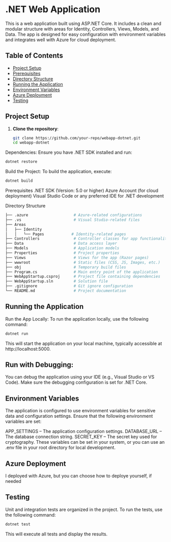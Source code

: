 # .NET Web Application

This is a web application built using ASP.NET Core. It includes a clean and modular structure with areas for Identity, Controllers, Views, Models, and Data. The app is designed for easy configuration with environment variables and integrates well with Azure for cloud deployment.

## Table of Contents
- [Project Setup](#project-setup)
- [Prerequisites](#prerequisites)
- [Directory Structure](#directory-structure)
- [Running the Application](#running-the-application)
- [Environment Variables](#environment-variables)
- [Azure Deployment](#azure-deployment)
- [Testing](#testing)

## Project Setup

1. **Clone the repository**:
   ```bash
   git clone https://github.com/your-repo/webapp-dotnet.git
   cd webapp-dotnet
   
Dependencies: Ensure you have .NET SDK installed and run:

```bash
dotnet restore
```
Build the Project: To build the application, execute:
```bash
dotnet build
```
Prerequisites
.NET SDK (Version: 5.0 or higher)
Azure Account (for cloud deployment)
Visual Studio Code or any preferred IDE for .NET development

Directory Structure
```bash
├── .azure                    # Azure-related configurations
├── .vs                       # Visual Studio-related files
├── Areas
│   ├── Identity
│   │   └── Pages            # Identity-related pages
├── Controllers               # Controller classes for app functionality
├── Data                      # Data access layer
├── Models                    # Application models
├── Properties                # Project properties
├── Views                     # Views for the app (Razor pages)
├── wwwroot                   # Static files (CSS, JS, Images, etc.)
├── obj                       # Temporary build files
├── Program.cs                # Main entry point of the application
├── WebAppStartup.csproj      # Project file containing dependencies
├── WebAppStartup.sln         # Solution file
├── .gitignore                # Git ignore configuration
└── README.md                 # Project documentation
```
## Running the Application
Run the App Locally: To run the application locally, use the following command:

```bash
dotnet run
```
This will start the application on your local machine, typically accessible at http://localhost:5000.

## Run with Debugging: 
You can debug the application using your IDE (e.g., Visual Studio or VS Code). Make sure the debugging configuration is set for .NET Core.

## Environment Variables
The application is configured to use environment variables for sensitive data and configuration settings. Ensure that the following environment variables are set:

APP_SETTINGS – The application configuration settings.
DATABASE_URL – The database connection string.
SECRET_KEY – The secret key used for cryptography.
These variables can be set in your system, or you can use an .env file in your root directory for local development.

## Azure Deployment
I deployed with Azure, but you can choose how to deploye yourself, if needed

## Testing
Unit and integration tests are organized in the project. To run the tests, use the following command:

```bash
dotnet test
```
This will execute all tests and display the results.
